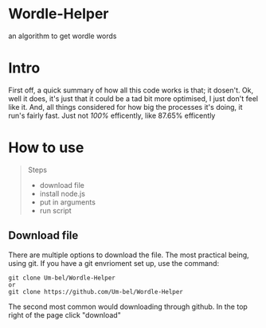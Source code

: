 # Wordle-Helper

an algorithm to get wordle words 

# Intro

First off, a quick summary of how all this code works is that; it dosen't. 
Ok, well it does, it's just that it could be a tad bit more optimised, I just don't feel like it.
And, all things considered for how big the processes it's doing, it run's fairly fast. Just not *100%* efficently, like 87.65% efficently

# How to use

>Steps
>- download file
>- install node.js
>- put in arguments 
>- run script

## Download file

There are multiple options to download the file. 
The most practical being, using git. If you have a git envrioment set up, use the command: 
```
git clone Um-bel/Wordle-Helper
or
git clone https://github.com/Um-bel/Wordle-Helper
```
The second most common would downloading through github. In the top right of the page click "download"
